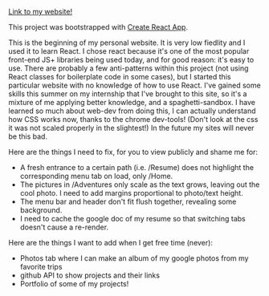 [Link to my website!](paul-shingleton.herokuapp.com)

This project was bootstrapped with [Create React App](https://github.com/facebookincubator/create-react-app).

This is the beginning of my personal website. It is very low fiedlity and I used it to learn React. I chose react because it's one of the most popular front-end JS+ libraries being used today, and for good reason: it's easy to use. There are probably a few anti-patterns within this project (not using React classes for boilerplate code in some cases), but I started this particular website with no knowledge of how to use React. I've gained some skills this summer on my internship that I've brought to this site, so it's a mixture of me applying better knowledge, and a spaghetti-sandbox. I have learned so much about web-dev from doing this, I can actually understand how CSS works now, thanks to the chrome dev-tools! (Don't look at the css it was not scaled properly in the slightest!) In the future my sites will never be this bad.

Here are the things I need to fix, for you to view publicly and shame me for: 
  - A fresh entrance to a certain path (i.e. /Resume) does not highlight the corresponding menu tab on load, only /Home.
  - The pictures in /Adventures only scale as the text grows, leaving out the cool photo. I need to add margins proportional to photo/text height.
  - The menu bar and header don't fit flush together, revealing some background.
  - I need to cache the google doc of my resume so that switching tabs doesn't cause a re-render.
  
Here are the things I want to add when I get free time (never):
  - Photos tab where I can make an album of my google photos from my favorite trips
  - github API to show projects and their links
  - Portfolio of some of my projects!
